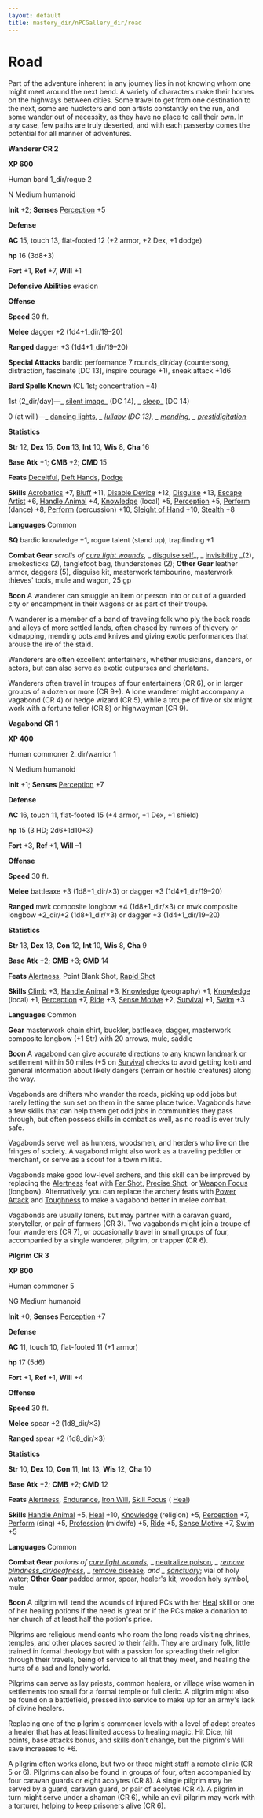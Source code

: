 ```yaml
---
layout: default
title: mastery_dir/nPCGallery_dir/road
---
```

# Road

Part of the adventure inherent in any journey lies in not knowing whom one might meet around the next bend. A variety of characters make their homes on the highways between cities. Some travel to get from one destination to the next, some are hucksters and con artists constantly on the run, and some wander out of necessity, as they have no place to call their own. In any case, few paths are truly deserted, and with each passerby comes the potential for all manner of adventures.

**Wanderer CR 2**

**XP 600**

Human bard 1_dir/rogue 2

N Medium humanoid

**Init** +2; **Senses** [Perception](../../../skills_dir/perception#_perception) +5

**Defense**

**AC** 15, touch 13, flat-footed 12 (+2 armor, +2 Dex, +1 dodge)

**hp** 16 (3d8+3)

**Fort** +1, **Ref** +7, **Will** +1

**Defensive Abilities** evasion

**Offense**

**Speed** 30 ft.

**Melee** dagger +2 (1d4+1_dir/19–20)

**Ranged** dagger +3 (1d4+1_dir/19–20)

**Special Attacks** bardic performance 7 rounds_dir/day (countersong, distraction, fascinate [DC 13], inspire courage +1), sneak attack +1d6

**Bard Spells Known** (CL 1st; concentration +4)

1st (2_dir/day)—_ [silent image](../../../spells_dir/silentImage#_silent-image)_ (DC 14), _ [sleep](../../../spells_dir/sleep#_sleep)_ (DC 14)

0 (at will)—_ [dancing lights](../../../spells_dir/dancingLights#_dancing-lights)_, _ [lullaby](../../../spells_dir/lullaby#_lullaby) _(DC 13), _ [mending](../../../spells_dir/mending#_mending)_, _ [prestidigitation](../../../spells_dir/prestidigitation#_prestidigitation)_

**Statistics**

**Str** 12, **Dex** 15, **Con** 13, **Int** 10, **Wis** 8, **Cha** 16

**Base Atk** +1; **CMB** +2; **CMD** 15

**Feats** [Deceitful](../../../feats#_deceitful), [Deft Hands](../../../feats#_deft-hands), [Dodge](../../../feats#_dodge)

**Skills** [Acrobatics](../../../skills_dir/acrobatics#_acrobatics) +7, [Bluff](../../../skills_dir/bluff#_bluff) +11, [Disable Device](../../../skills_dir/disableDevice#_disable-device) +12, [Disguise](../../../skills_dir/disguise#_disguise) +13, [Escape Artist](../../../skills_dir/escapeArtist#_escape-artist) +6, [Handle Animal](../../../skills_dir/handleAnimal#_handle-animal) +4, [Knowledge](../../../skills_dir/knowledge#_knowledge) (local) +5, [Perception](../../../skills_dir/perception#_perception) +5, [Perform](../../../skills_dir/perform#_perform) (dance) +8, [Perform](../../../skills_dir/perform#_perform) (percussion) +10, [Sleight of Hand](../../../skills_dir/sleightOfHand#_sleight-of-hand) +10, [Stealth](../../../skills_dir/stealth#_stealth) +8

**Languages** Common

**SQ** bardic knowledge +1, rogue talent (stand up), trapfinding +1

**Combat Gear** _scrolls of [cure light wounds](../../../spells_dir/cureLightWounds#_cure-light-wounds)_, _ [disguise self](../../../spells_dir/disguiseSelf#_disguise-self)_, _ [invisibility](../../../spells_dir/invisibility#_invisibility) _(2), smokesticks (2), tanglefoot bag, thunderstones (2); **Other Gear** leather armor, daggers (5), disguise kit, masterwork tambourine, masterwork thieves' tools, mule and wagon, 25 gp

**Boon** A wanderer can smuggle an item or person into or out of a guarded city or encampment in their wagons or as part of their troupe.

A wanderer is a member of a band of traveling folk who ply the back roads and alleys of more settled lands, often chased by rumors of thievery or kidnapping, mending pots and knives and giving exotic performances that arouse the ire of the staid.

Wanderers are often excellent entertainers, whether musicians, dancers, or actors, but can also serve as exotic cutpurses and charlatans.

Wanderers often travel in troupes of four entertainers (CR 6), or in larger groups of a dozen or more (CR 9+). A lone wanderer might accompany a vagabond (CR 4) or hedge wizard (CR 5), while a troupe of five or six might work with a fortune teller (CR 8) or highwayman (CR 9).

**Vagabond CR 1**

**XP 400**

Human commoner 2_dir/warrior 1

N Medium humanoid

**Init** +1; **Senses** [Perception](../../../skills_dir/perception#_perception) +7

**Defense**

**AC** 16, touch 11, flat-footed 15 (+4 armor, +1 Dex, +1 shield)

**hp** 15 (3 HD; 2d6+1d10+3)

**Fort** +3, **Ref** +1, **Will** –1

**Offense**

**Speed** 30 ft.

**Melee** battleaxe +3 (1d8+1_dir/×3) or dagger +3 (1d4+1_dir/19–20)

**Ranged** mwk composite longbow +4 (1d8+1_dir/×3) or mwk composite longbow +2_dir/+2 (1d8+1_dir/×3) or dagger +3 (1d4+1_dir/19–20)

**Statistics**

**Str** 13, **Dex** 13, **Con** 12, **Int** 10, **Wis** 8, **Cha** 9

**Base Atk** +2; **CMB** +3; **CMD** 14

**Feats** [Alertness](../../../feats#_alertness), Point Blank Shot, [Rapid Shot](../../../feats#_rapid-shot)

**Skills** [Climb](../../../skills_dir/climb#_climb) +3, [Handle Animal](../../../skills_dir/handleAnimal#_handle-animal) +3, [Knowledge](../../../skills_dir/knowledge#_knowledge) (geography) +1, [Knowledge](../../../skills_dir/knowledge#_knowledge) (local) +1, [Perception](../../../skills_dir/perception#_perception) +7, [Ride](../../../skills_dir/ride#_ride) +3, [Sense Motive](../../../skills_dir/senseMotive#_sense-motive) +2, [Survival](../../../skills_dir/survival#_survival) +1, [Swim](../../../skills_dir/swim#_swim) +3

**Languages** Common

**Gear** masterwork chain shirt, buckler, battleaxe, dagger, masterwork composite longbow (+1 Str) with 20 arrows, mule, saddle

**Boon** A vagabond can give accurate directions to any known landmark or settlement within 50 miles (+5 on [Survival](../../../skills_dir/survival#_survival) checks to avoid getting lost) and general information about likely dangers (terrain or hostile creatures) along the way.

Vagabonds are drifters who wander the roads, picking up odd jobs but rarely letting the sun set on them in the same place twice. Vagabonds have a few skills that can help them get odd jobs in communities they pass through, but often possess skills in combat as well, as no road is ever truly safe.

Vagabonds serve well as hunters, woodsmen, and herders who live on the fringes of society. A vagabond might also work as a traveling peddler or merchant, or serve as a scout for a town militia.

Vagabonds make good low-level archers, and this skill can be improved by replacing the [Alertness](../../../feats#_alertness) feat with [Far Shot](../../../feats#_far-shot), [Precise Shot](../../../feats#_precise-shot), or [Weapon Focus](../../../feats#_weapon-focus) (longbow). Alternatively, you can replace the archery feats with [Power Attack](../../../feats#_power-attack) and [Toughness](../../../feats#_toughness) to make a vagabond better in melee combat.

Vagabonds are usually loners, but may partner with a caravan guard, storyteller, or pair of farmers (CR 3). Two vagabonds might join a troupe of four wanderers (CR 7), or occasionally travel in small groups of four, accompanied by a single wanderer, pilgrim, or trapper (CR 6).

**Pilgrim CR 3**

**XP 800**

Human commoner 5

NG Medium humanoid

**Init** +0; **Senses** [Perception](../../../skills_dir/perception#_perception) +7

**Defense**

**AC** 11, touch 10, flat-footed 11 (+1 armor)

**hp** 17 (5d6)

**Fort** +1, **Ref** +1, **Will** +4

**Offense**

**Speed** 30 ft.

**Melee** spear +2 (1d8_dir/×3)

**Ranged** spear +2 (1d8_dir/×3)

**Statistics**

**Str** 10, **Dex** 10, **Con** 11, **Int** 13, **Wis** 12, **Cha** 10

**Base Atk** +2; **CMB** +2; **CMD** 12

**Feats** [Alertness](../../../feats#_alertness), [Endurance](../../../feats#_endurance), [Iron Will](../../../feats#_iron-will), [Skill Focus](../../../feats#_skill-focus) ( [Heal](../../../skills_dir/heal#_heal))

**Skills** [Handle Animal](../../../skills_dir/handleAnimal#_handle-animal) +5, [Heal](../../../skills_dir/heal#_heal) +10, [Knowledge](../../../skills_dir/knowledge#_knowledge) (religion) +5, [Perception](../../../skills_dir/perception#_perception) +7, [Perform](../../../skills_dir/perform#_perform) (sing) +5, [Profession](../../../skills_dir/profession#_profession) (midwife) +5, [Ride](../../../skills_dir/ride#_ride) +5, [Sense Motive](../../../skills_dir/senseMotive#_sense-motive) +7, [Swim](../../../skills_dir/swim#_swim) +5

**Languages** Common

**Combat Gear** _potions of [cure light wounds](../../../spells_dir/cureLightWounds#_cure-light-wounds)_, _ [neutralize poison](../../../spells_dir/neutralizePoison#_neutralize-poison)_, _ [remove blindness_dir/deafness](../../../spells_dir/removeBlindnessDeafness#_remove-blindness-deafness)_, _ [remove disease](../../../spells_dir/removeDisease#_remove-disease)_, and _ [sanctuary](../../../spells_dir/sanctuary#_sanctuary)_; vial of holy water; **Other Gear** padded armor, spear, healer's kit, wooden holy symbol, mule

**Boon** A pilgrim will tend the wounds of injured PCs with her [Heal](../../../skills_dir/heal#_heal) skill or one of her healing potions if the need is great or if the PCs make a donation to her church of at least half the potion's price.

Pilgrims are religious mendicants who roam the long roads visiting shrines, temples, and other places sacred to their faith. They are ordinary folk, little trained in formal theology but with a passion for spreading their religion through their travels, being of service to all that they meet, and healing the hurts of a sad and lonely world.

Pilgrims can serve as lay priests, common healers, or village wise women in settlements too small for a formal temple or full cleric. A pilgrim might also be found on a battlefield, pressed into service to make up for an army's lack of divine healers.

Replacing one of the pilgrim's commoner levels with a level of adept creates a healer that has at least limited access to healing magic. Hit Dice, hit points, base attacks bonus, and skills don't change, but the pilgrim's Will save increases to +6.

A pilgrim often works alone, but two or three might staff a remote clinic (CR 5 or 6). Pilgrims can also be found in groups of four, often accompanied by four caravan guards or eight acolytes (CR 8). A single pilgrim may be served by a guard, caravan guard, or pair of acolytes (CR 4). A pilgrim in turn might serve under a shaman (CR 6), while an evil pilgrim may work with a torturer, helping to keep prisoners alive (CR 6).

